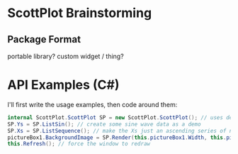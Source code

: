 # ScottPlot Brainstorming

## Package Format
portable library? custom widget / thing?

# API Examples (C#)
I'll first write the usage examples, then code around them:
```C#
internal ScottPlot.ScottPlot SP = new ScottPlot.ScottPlot(); // uses default height/width
SP.Ys = SP.ListSin(); // create some sine wave data as a demo
SP.Xs = SP.ListSequence(); // make the Xs just an ascending series of numbers
pictureBox1.BackgroundImage = SP.Render(this.pictureBox1.Width, this.pictureBox1.Height);
this.Refresh(); // force the window to redraw
```
